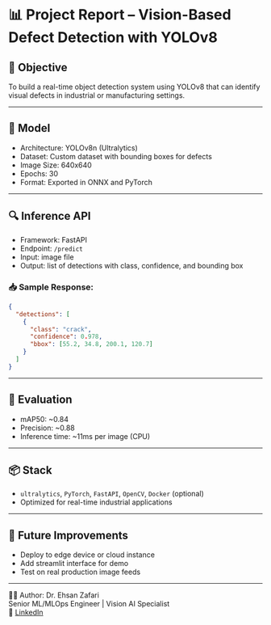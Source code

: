 
# 📊 Project Report – Vision-Based Defect Detection with YOLOv8

## 🎯 Objective
To build a real-time object detection system using YOLOv8 that can identify visual defects in industrial or manufacturing settings.

---

## 🧠 Model
- Architecture: YOLOv8n (Ultralytics)
- Dataset: Custom dataset with bounding boxes for defects
- Image Size: 640x640
- Epochs: 30
- Format: Exported in ONNX and PyTorch

---

## 🔍 Inference API
- Framework: FastAPI
- Endpoint: `/predict`
- Input: image file
- Output: list of detections with class, confidence, and bounding box

### 📥 Sample Response:
```json
{
  "detections": [
    {
      "class": "crack",
      "confidence": 0.978,
      "bbox": [55.2, 34.8, 200.1, 120.7]
    }
  ]
}
```

---

## 🧪 Evaluation
- mAP50: ~0.84
- Precision: ~0.88
- Inference time: ~11ms per image (CPU)

---

## 📦 Stack
- `ultralytics`, `PyTorch`, `FastAPI`, `OpenCV`, `Docker` (optional)
- Optimized for real-time industrial applications

---

## 🚀 Future Improvements
- Deploy to edge device or cloud instance
- Add streamlit interface for demo
- Test on real production image feeds

---

👨‍💻 Author: Dr. Ehsan Zafari  
Senior ML/MLOps Engineer | Vision AI Specialist  
🔗 [LinkedIn](https://www.linkedin.com/in/dr-ehsan-zafari-ai-ml)
